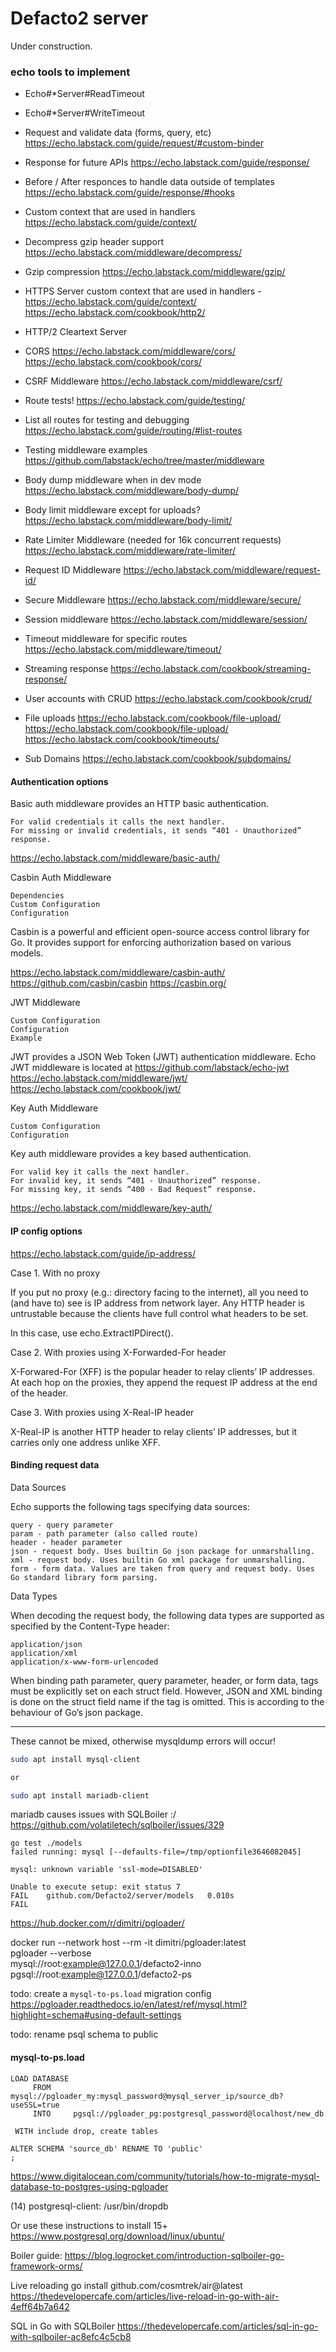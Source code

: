 # Defacto2 server

Under construction.

### echo tools to implement

- Echo#*Server#ReadTimeout 
- Echo#*Server#WriteTimeout
- Request and validate data (forms, query, etc) https://echo.labstack.com/guide/request/#custom-binder
- Response for future APIs https://echo.labstack.com/guide/response/
- Before / After responces to handle data outside of templates https://echo.labstack.com/guide/response/#hooks
- Custom context that are used in handlers https://echo.labstack.com/guide/context/
- Decompress gzip header support https://echo.labstack.com/middleware/decompress/
- Gzip compression https://echo.labstack.com/middleware/gzip/
- HTTPS Server custom context that are used in handlers - https://echo.labstack.com/guide/context/
     https://echo.labstack.com/cookbook/http2/
- HTTP/2 Cleartext Server
- CORS https://echo.labstack.com/middleware/cors/
     https://echo.labstack.com/cookbook/cors/
- CSRF Middleware https://echo.labstack.com/middleware/csrf/
- Route tests! https://echo.labstack.com/guide/testing/
- List all routes for testing and debugging https://echo.labstack.com/guide/routing/#list-routes
- Testing middleware examples https://github.com/labstack/echo/tree/master/middleware
- Body dump middleware when in dev mode https://echo.labstack.com/middleware/body-dump/
- Body limit middleware except for uploads? https://echo.labstack.com/middleware/body-limit/
- Rate Limiter Middleware (needed for 16k concurrent requests) https://echo.labstack.com/middleware/rate-limiter/
- Request ID Middleware https://echo.labstack.com/middleware/request-id/
- Secure Middleware https://echo.labstack.com/middleware/secure/
- Session middleware https://echo.labstack.com/middleware/session/
- Timeout middleware for specific routes https://echo.labstack.com/middleware/timeout/
- Streaming response https://echo.labstack.com/cookbook/streaming-response/


- User accounts with CRUD https://echo.labstack.com/cookbook/crud/
- File uploads https://echo.labstack.com/cookbook/file-upload/
     https://echo.labstack.com/cookbook/file-upload/
     https://echo.labstack.com/cookbook/timeouts/

- Sub Domains https://echo.labstack.com/cookbook/subdomains/

#### Authentication options

Basic auth middleware provides an HTTP basic authentication.

    For valid credentials it calls the next handler.
    For missing or invalid credentials, it sends “401 - Unauthorized” response.

https://echo.labstack.com/middleware/basic-auth/

Casbin Auth Middleware

    Dependencies
    Custom Configuration
    Configuration

Casbin is a powerful and efficient open-source access control library for Go. It provides support for enforcing authorization based on various models. 

https://echo.labstack.com/middleware/casbin-auth/
https://github.com/casbin/casbin
https://casbin.org/

JWT Middleware

    Custom Configuration
    Configuration
    Example

JWT provides a JSON Web Token (JWT) authentication middleware. Echo JWT middleware is located at https://github.com/labstack/echo-jwt
https://echo.labstack.com/middleware/jwt/
https://echo.labstack.com/cookbook/jwt/


Key Auth Middleware

    Custom Configuration
    Configuration

Key auth middleware provides a key based authentication.

    For valid key it calls the next handler.
    For invalid key, it sends “401 - Unauthorized” response.
    For missing key, it sends “400 - Bad Request” response.

https://echo.labstack.com/middleware/key-auth/

#### IP config options

https://echo.labstack.com/guide/ip-address/

Case 1. With no proxy

If you put no proxy (e.g.: directory facing to the internet), all you need to (and have to) see is IP address from network layer. Any HTTP header is untrustable because the clients have full control what headers to be set.

In this case, use echo.ExtractIPDirect().

Case 2. With proxies using X-Forwarded-For header

X-Forwared-For (XFF) is the popular header to relay clients’ IP addresses. At each hop on the proxies, they append the request IP address at the end of the header.

Case 3. With proxies using X-Real-IP header

X-Real-IP is another HTTP header to relay clients’ IP addresses, but it carries only one address unlike XFF.

#### Binding request data

Data Sources

Echo supports the following tags specifying data sources:

    query - query parameter
    param - path parameter (also called route)
    header - header parameter
    json - request body. Uses builtin Go json package for unmarshalling.
    xml - request body. Uses builtin Go xml package for unmarshalling.
    form - form data. Values are taken from query and request body. Uses Go standard library form parsing.

Data Types

When decoding the request body, the following data types are supported as specified by the Content-Type header:

    application/json
    application/xml
    application/x-www-form-urlencoded

When binding path parameter, query parameter, header, or form data, tags must be explicitly set on each struct field. However, JSON and XML binding is done on the struct field name if the tag is omitted. This is according to the behaviour of Go’s json package.

---

These cannot be mixed, otherwise mysqldump errors will occur!

```sh
sudo apt install mysql-client

or 

sudo apt install mariadb-client
```

mariadb causes issues with SQLBoiler :/
https://github.com/volatiletech/sqlboiler/issues/329


```
go test ./models      
failed running: mysql [--defaults-file=/tmp/optionfile3646082045]

mysql: unknown variable 'ssl-mode=DISABLED'

Unable to execute setup: exit status 7
FAIL	github.com/Defacto2/server/models	0.010s
FAIL
```

https://hub.docker.com/r/dimitri/pgloader/

docker run --network host --rm -it dimitri/pgloader:latest \
     pgloader --verbose \
       mysql://root:example@127.0.0.1/defacto2-inno \
       pgsql://root:example@127.0.0.1/defacto2-ps

todo: create a `mysql-to-ps.load` migration config
https://pgloader.readthedocs.io/en/latest/ref/mysql.html?highlight=schema#using-default-settings

todo: rename psql schema to public

#### mysql-to-ps.load

```
LOAD DATABASE
     FROM      mysql://pgloader_my:mysql_password@mysql_server_ip/source_db?useSSL=true
     INTO     pgsql://pgloader_pg:postgresql_password@localhost/new_db

 WITH include drop, create tables

ALTER SCHEMA 'source_db' RENAME TO 'public'
;
```
https://www.digitalocean.com/community/tutorials/how-to-migrate-mysql-database-to-postgres-using-pgloader

(14)
postgresql-client: /usr/bin/dropdb

Or use these instructions to install 15+
https://www.postgresql.org/download/linux/ubuntu/

Boiler guide: https://blog.logrocket.com/introduction-sqlboiler-go-framework-orms/

Live reloading
go install github.com/cosmtrek/air@latest
https://thedevelopercafe.com/articles/live-reload-in-go-with-air-4eff64b7a642

SQL in Go with SQLBoiler
https://thedevelopercafe.com/articles/sql-in-go-with-sqlboiler-ac8efc4c5cb8